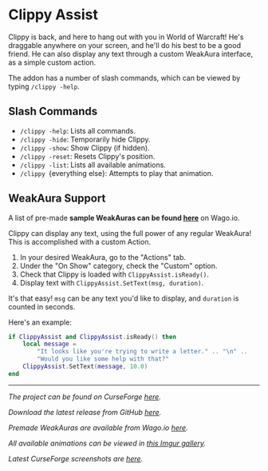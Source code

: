 # Clippy Assist

Clippy is back, and here to hang out with you in World of Warcraft!
He's draggable anywhere on your screen, and he'll do his best to be a
good friend. He can also display any text through a custom WeakAura
interface, as a simple custom action.

The addon has a number of slash commands, which can be viewed by typing
`/clippy -help`.

## Slash Commands

- `/clippy -help`: Lists all commands.
- `/clippy -hide`: Temporarily hide Clippy.
- `/clippy -show`: Show Clippy (if hidden).
- `/clippy -reset`: Resets Clippy's position.
- `/clippy -list`: Lists all available animations.
- `/clippy `{everything else}: Attempts to play that animation.

## WeakAura Support

A list of pre-made **sample WeakAuras can be found [here][3]**
on <span>Wago.io</span>.

Clippy can display any text, using the full power of any regular
WeakAura! This is accomplished with a custom Action.

1. In your desired WeakAura, go to the "Actions" tab.
2. Under the "On Show" category, check the "Custom" option.
3. Check that Clippy is loaded with `ClippyAssist.isReady()`.
4. Display text with `ClippyAssist.SetText(msg, duration)`.

It's that easy! `msg` can be any text you'd like to display,
and `duration` is counted in seconds.

Here's an example:

```lua
if ClippyAssist and ClippyAssist.isReady() then
	local message =
		"It looks like you're trying to write a letter." .. "\n" ..
		"Would you like some help with that?"
	ClippyAssist.SetText(message, 10.0)
end
```

----

*The project can be found on CurseForge [here][1].*

*Download the latest release from GitHub [here][2].*

*Premade WeakAuras are available from <span>Wago.io</span> [here][4].*

*All available animations can be viewed in [this Imgur gallery][5].*

*Latest CurseForge screenshots are [here][4].*

[1]: https://www.curseforge.com/wow/addons/clippy-assist
[2]: https://github.com/ErythroGuild/ClippyAssist/releases/latest
[3]: https://wago.io/uh00qHmL4
[4]: https://imgur.com/a/I6QzlrW
[5]: https://www.curseforge.com/wow/addons/clippy-assist/screenshots
